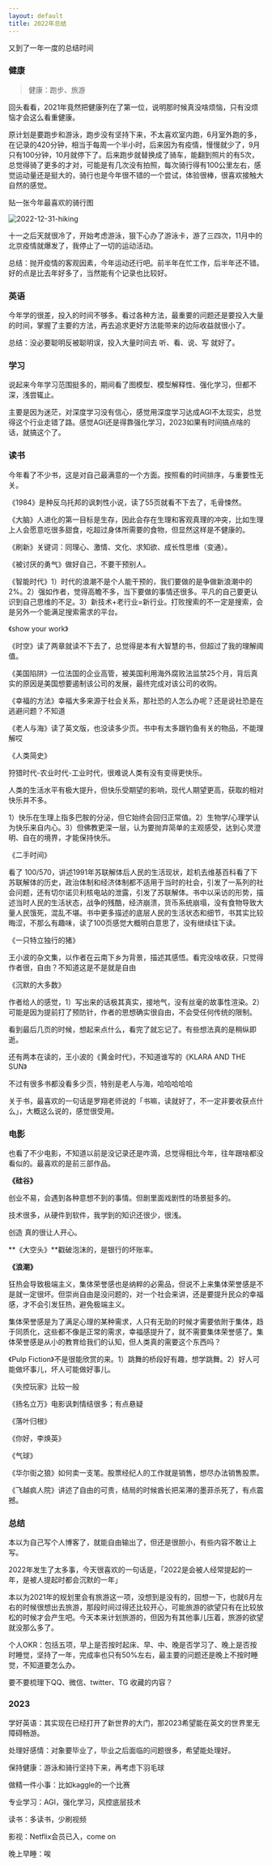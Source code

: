 ```yaml
---
layout: default
title: 2022年总结
---
```


又到了一年一度的总结时间

### 健康

> 健康：跑步、旅游

回头看看，2021年竟然把健康列在了第一位，说明那时候真没啥烦恼，只有没烦恼才会这么看重健康。

原计划是要跑步和游泳，跑步没有坚持下来，不太喜欢室内跑，6月室外跑的多，在记录的420分钟，相当于每周一个半小时，后来因为有疫情，慢慢就少了，9月只有100分钟，10月就停下了。后来跑步就替换成了骑车，能翻到照片的有5次，总觉得骑了更多的才对，可能是有几次没有拍照，每次骑行得有100公里左右，感觉运动量还是挺大的，骑行也是今年很不错的一个尝试，体验很棒，很喜欢接触大自然的感觉。

贴一张今年最喜欢的骑行图

![2022-12-31-hiking](images/2022/12/2022-12-31-hiking.JPG)

十一之后天就很冷了，开始考虑游泳，狠下心办了游泳卡，游了三四次，11月中的北京疫情就爆发了，我停止了一切的运动活动。

总结：抛开疫情的客观因素，今年运动还行吧。前半年在忙工作，后半年还不错。好的点是比去年好多了，当然能有个记录也比较好。

### 英语

今年学的很差，投入的时间不够多。看过各种方法，最重要的问题还是要投入大量的时间，掌握了主要的方法，再去追求更好方法能带来的边际收益就很小了。

总结：没必要聪明反被聪明误，投入大量时间去 听、看、说、写 就好了。

### 学习

说起来今年学习范围挺多的，期间看了图模型、模型解释性、强化学习，但都不深，浅尝辄止。

主要是因为迷茫，对深度学习没有信心，感觉用深度学习达成AGI不太现实，总觉得这个行业走错了路。感觉AGI还是得靠强化学习，2023如果有时间搞点啥的话，就搞这个了。

### 读书

今年看了不少书，这是对自己最满意的一个方面。按照看的时间排序，与重要性无关。

《1984》是种反乌托邦的讽刺性小说，读了55页就看不下去了，毛骨悚然。

《大脑》人进化的第一目标是生存，因此会存在生理和客观真理的冲突，比如生理上人会愿意吃很多甜食，吃超过身体所需要的食物，但显然这样是不健康的。

《刷新》关键词：同理心、激情、文化、求知欲、成长性思维（变通）。

《被讨厌的勇气》做好自己，不要干预别人。

《智能时代》1）时代的浪潮不是个人能干预的，我们要做的是争做新浪潮中的2%。2）强如作者，觉得高瞻不多，当下要做的事情还很多。平凡的自己要更认识到自己思维的不足。3）新技术+老行业=新行业。打败搜索的不一定是搜索，会是另外一个能满足搜索需求的平台。

《show your work》

《时空》读了两章就读不下去了，总觉得是本有大智慧的书，但超过了我的理解阈值。

《美国陷阱》一位法国的企业高管，被美国利用海外腐败法监禁25个月，背后真实的原因是美国想要遏制该公司的发展，最终完成对该公司的收购。

《幸福的方法》幸福大多来源于社会关系，那社恐的人怎么办呢？还是说社恐是在逃避问题？不知道

《老人与海》读了英文版，也没读多少页。书中有太多跟钓鱼有关的物品，不能理解哎

《人类简史》

狩猎时代-农业时代-工业时代，很难说人类有没有变得更快乐。

人类的生活水平有极大提升，但快乐受期望的影响，现代人期望更高，获取的相对快乐并不多。

1）快乐在生理上指多巴胺的分泌，但它始终会回归正常值。2）生物学/心理学认为快乐来自内心。3）但佛教更深一层，认为要抛弃简单的主观感受，达到心灵澄明、自在的境界，才能保持快乐。

《二手时间》 

看了 100/570，讲述1991年苏联解体后人民的生活现状，趁机去维基百科看了下苏联解体的历史，政治体制和经济体制都不适用于当时的社会，引发了一系列的社会问题，还有切尔诺贝利核电站的泄露，引发了苏联解体。书中以采访的形势，描述当时人民的生活状态，战争的残酷，经济崩溃，货币系统崩塌，没有食物导致大量人民饿死，混乱不堪。书中更多描述的底层人民的生活状态和细节，书其实比较晦涩，不那么有趣味，读了100页感觉大概明白意思了，没有继续往下读。

《一只特立独行的猪》

王小波的杂文集，以作者在云南下乡为背景，描述其感悟。看完没啥收获，只觉得作者很，自由？不知道这是不是就是自由

《沉默的大多数》

作者给人的感觉，1）写出来的话极其真实，接地气，没有丝毫的故事性渲染。2）可能是因为提前打了预防针，作者的思想确实很自由，不会受任何传统的限制。

看到最后几页的时候，想起来点什么，看完了就忘记了。有些想法真的是稍纵即逝。

还有两本在读的，王小波的《黄金时代》，不知道谁写的《KLARA AND THE SUN》

不过有很多书都没看多少页，特别是老人与海，哈哈哈哈哈

关于书，最喜欢的一句话是罗翔老师说的「书嘛，读就好了，不一定非要收获点什么」，大概这么说的，感觉很受用。

### 电影

也看了不少电影，不知道以前是没记录还是咋滴，总觉得相比今年，往年跟啥都没看似的。最喜欢的是前三部作品。

**《硅谷》**

创业不易，会遇到各种意想不到的事情。但剧里面戏剧性的场景挺多的。

技术很多，从硬件到软件，我学到的知识还很少，很浅。

创造 真的很让人开心。

**《大空头》**戳破泡沫的，是银行的坏账率。

**《浪潮》**

狂热会导致极端主义，集体荣誉感也是纳粹的必需品，但说不上来集体荣誉感是不是就一定很坏。但崇尚自由是没问题的，对一个社会来讲，还是要提升民众的幸福感，才不会引发狂热，避免极端主义。

集体荣誉感是为了满足心理的某种需求，人只有无助的时候才需要依附于集体，趋于同质化，这些都不像是正常的需求，幸福感提升了，就不需要集体荣誉感了。集体荣誉感是从小的教育给我们的认知，但人类真的需要这个东西吗？

《Pulp Fiction》不是很能欣赏的来。1）跳舞的桥段好有趣，想学跳舞。2）好人可能做坏事儿，坏人可能做好事儿。

《失控玩家》比较一般

《扬名立万》电影讽刺情结很多；有点悬疑

《落叶归根》

《你好，李焕英》

《气球》

《华尔街之狼》如何卖一支笔。股票经纪人的工作就是销售，想尽办法销售股票。

《飞越疯人院》讲述了自由的可贵，结局的时候酋长把呆滞的墨菲杀死了，有点震撼。

### 总结

本以为自己写个人博客了，就能自由输出了，但还是很胆小，有些内容不敢让上写。

2022年发生了太多事，今天很喜欢的一句话是，「2022是会被人经常提起的一年，是被人提起时都会沉默的一年」

本以为2021年的规划里会有旅游这一项，没想到是没有的，回想一下，也就6月左右的时候很想出去旅游，那段时间过得还比较开心，可能旅游的欲望只有在比较放松的时候才会产生吧。今天本来计划旅游的，但因为有其他事儿压着，旅游的欲望就没那么多了。

个人OKR：包括五项，早上是否按时起床、早、中、晚是否学习了、晚上是否按时睡觉，坚持了一年，完成率也只有50%左右，最主要的问题还是晚上不按时睡觉，不知道要怎么办。

要不要梳理下QQ、微信、twitter、TG 收藏的内容？

### 2023

学好英语：其实现在已经打开了新世界的大门，那2023希望能在英文的世界里无障碍畅游。

处理好感情：对象要毕业了，毕业之后面临的问题很多，希望能处理好。

保持健康：游泳和骑行坚持下来，再考虑下羽毛球

做精一件小事：比如kaggle的一个比赛

专业学习：AGI，强化学习，风控底层技术

读书：多读书，少刷视频

影视：Netflix会员已入，come on

晚上早睡：唉
